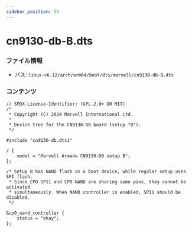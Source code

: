 ```yaml
---
sidebar_position: 55
---
```

# cn9130-db-B.dts

### ファイル情報

- パス: `linux-v6.12/arch/arm64/boot/dts/marvell/cn9130-db-B.dts`

### コンテンツ

```dts
// SPDX-License-Identifier: (GPL-2.0+ OR MIT)
/*
 * Copyright (C) 2020 Marvell International Ltd.
 *
 * Device tree for the CN9130-DB board (setup "B").
 */

#include "cn9130-db.dtsi"

/ {
	model = "Marvell Armada CN9130-DB setup B";
};

/* Setup B has NAND flash as a boot device, while regular setup uses SPI flash.
 * Since CP0 SPI1 and CP0 NAND are sharing some pins, they cannot be activated
 * simultaneously. When NAND controller is enabled, SPI1 should be disabled.
 */

&cp0_nand_controller {
	status = "okay";
};


```
